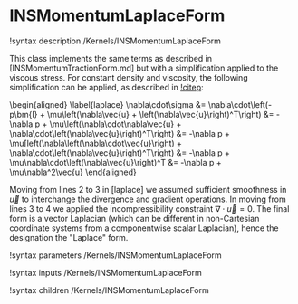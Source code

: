 # INSMomentumLaplaceForm

!syntax description /Kernels/INSMomentumLaplaceForm

This class implements the same terms as described in
[INSMomentumTractionForm.md] but with a simplification applied to the viscous
stress. For constant density and viscosity, the following simplification can be
applied, as described in [!citep](peterson2018overview):

\begin{aligned}
\label{laplace}
\nabla\cdot\sigma &= \nabla\cdot\left(-p\bm{I} + \mu\left(\nabla\vec{u} + \left(\nabla\vec{u}\right)^T\right)
                  &= -\nabla p + \mu\left(\nabla\cdot\nabla\vec{u} + \nabla\cdot\left(\nabla\vec{u}\right)^T\right)
                  &= -\nabla p + \mu[left(\nabla\left(\nabla\cdot\vec{u}\right) + \nabla\cdot\left(\nabla\vec{u}\right)^T\right)
                  &= -\nabla p + \mu\nabla\cdot\left(\nabla\vec{u}\right)^T
                  &= -\nabla p + \mu\nabla^2\vec{u}
\end{aligned}

Moving from lines 2 to 3 in [laplace] we assumed sufficient smoothness in
$\vec{u}$ to interchange the divergence and gradient operations. In moving from
lines 3 to 4 we applied the incompressibility constraint $\nabla\cdot\vec{u} =
0$. The final form is a vector Laplacian (which can be different in
non-Cartesian coordinate systems from a componentwise scalar Laplacian), hence
the designation the "Laplace" form.

!syntax parameters /Kernels/INSMomentumLaplaceForm

!syntax inputs /Kernels/INSMomentumLaplaceForm

!syntax children /Kernels/INSMomentumLaplaceForm
